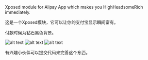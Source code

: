 Xposed module for Alipay App which makes you HighHeadsomeRich immediately.

这是一个Xposed模块，它可以让你的支付宝显示瞬间富有。

付款时候为钻石黑色背景。

![alt text](https://raw.githubusercontent.com/nov30th/AlipayHighHeadsomeRichAndroid/master/Screenshot_Settings.png "设置页面")
![alt text](https://raw.githubusercontent.com/nov30th/AlipayHighHeadsomeRichAndroid/master/Screenshot_Alipay_Yuebao.png "余额宝显示")
![alt text](https://raw.githubusercontent.com/nov30th/AlipayHighHeadsomeRichAndroid/master/Screenshot_Alipay_Diamond.jpg "付款时背景")


有兴趣小伙伴可以提交代码来完善这个东西。
